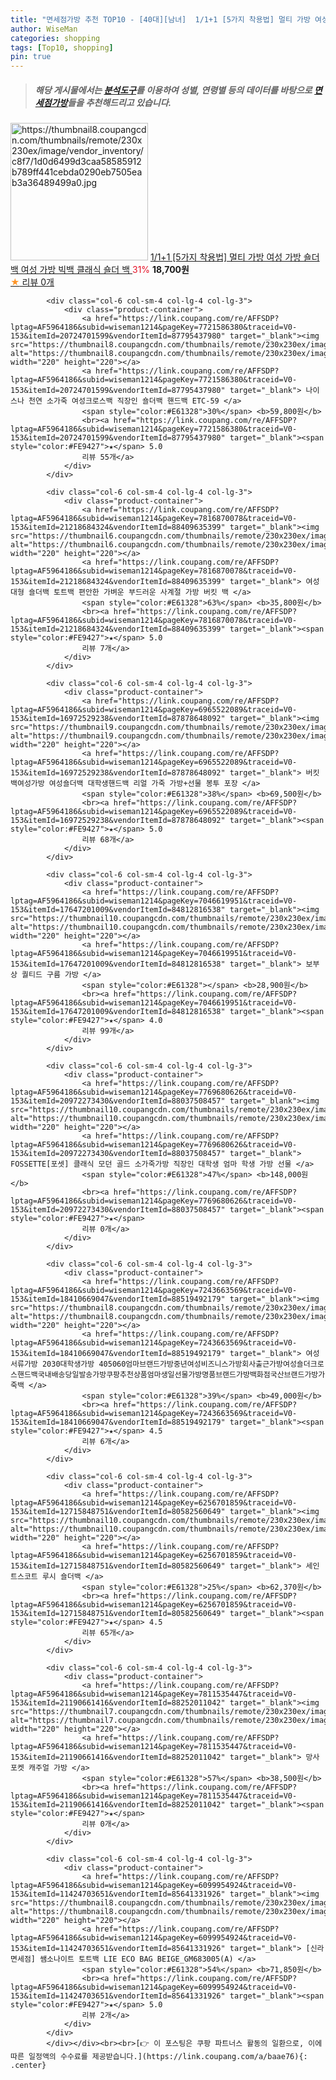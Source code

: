 ```yaml
---
title: "면세점가방 추천 TOP10 - [40대][남녀]  1/1+1 [5가지 착용법] 멀티 가방 여성 가방 숄더백 여성 가방 빅백 클래식 숄더 백 "
author: WiseMan
categories: shopping
tags: [Top10, shopping]
pin: true
---
```


> ##### 해당 게시물에서는 [**분석도구**](https://itemscout.io/)를 이용하여 **성별**, **연령별** 등의 데이터를 바탕으로 [**면세점가방**](https://link.coupang.com/a/baae76)들을 추천해드리고 있습니다.
<div class="container"><div class="row">
            <div class="col-6 col-sm-4 col-lg-4 col-lg-3">
                <div class="product-container">
                    <a href="https://link.coupang.com/re/AFFSDP?lptag=AF5964186&subid=wiseman1214&pageKey=7868294207&traceid=V0-153&itemId=21487624544&vendorItemId=88541700038" target="_blank"><img src="https://thumbnail8.coupangcdn.com/thumbnails/remote/230x230ex/image/vendor_inventory/c8f7/1d0d6499d3caa58585912b789ff441cebda0290eb7505eab3a36489499a0.jpg" alt="https://thumbnail8.coupangcdn.com/thumbnails/remote/230x230ex/image/vendor_inventory/c8f7/1d0d6499d3caa58585912b789ff441cebda0290eb7505eab3a36489499a0.jpg" width="220" height="220"></a>
                    <a href="https://link.coupang.com/re/AFFSDP?lptag=AF5964186&subid=wiseman1214&pageKey=7868294207&traceid=V0-153&itemId=21487624544&vendorItemId=88541700038" target="_blank"> 1/1+1 [5가지 착용법] 멀티 가방 여성 가방 숄더백 여성 가방 빅백 클래식 숄더 백 </a>
                    <span style="color:#E61328">31%</span> <b>18,700원</b>
                    <br><a href="https://link.coupang.com/re/AFFSDP?lptag=AF5964186&subid=wiseman1214&pageKey=7868294207&traceid=V0-153&itemId=21487624544&vendorItemId=88541700038" target="_blank"><span style="color:#FE9427">★</span> 
                    리뷰 0개</a>
                </div>
            </div>
            
            <div class="col-6 col-sm-4 col-lg-4 col-lg-3">
                <div class="product-container">
                    <a href="https://link.coupang.com/re/AFFSDP?lptag=AF5964186&subid=wiseman1214&pageKey=7721586380&traceid=V0-153&itemId=20724701599&vendorItemId=87795437980" target="_blank"><img src="https://thumbnail8.coupangcdn.com/thumbnails/remote/230x230ex/image/vendor_inventory/750f/5c861537da274c8a2ae423265a1e13bc3c933a6136a94c958f2e32623468.jpg" alt="https://thumbnail8.coupangcdn.com/thumbnails/remote/230x230ex/image/vendor_inventory/750f/5c861537da274c8a2ae423265a1e13bc3c933a6136a94c958f2e32623468.jpg" width="220" height="220"></a>
                    <a href="https://link.coupang.com/re/AFFSDP?lptag=AF5964186&subid=wiseman1214&pageKey=7721586380&traceid=V0-153&itemId=20724701599&vendorItemId=87795437980" target="_blank"> 나이스나 천연 소가죽 여성크로스백 직장인 숄더백 핸드백 ETC-59 </a>
                    <span style="color:#E61328">30%</span> <b>59,800원</b>
                    <br><a href="https://link.coupang.com/re/AFFSDP?lptag=AF5964186&subid=wiseman1214&pageKey=7721586380&traceid=V0-153&itemId=20724701599&vendorItemId=87795437980" target="_blank"><span style="color:#FE9427">★</span> 5.0
                    리뷰 55개</a>
                </div>
            </div>
            
            <div class="col-6 col-sm-4 col-lg-4 col-lg-3">
                <div class="product-container">
                    <a href="https://link.coupang.com/re/AFFSDP?lptag=AF5964186&subid=wiseman1214&pageKey=7816870078&traceid=V0-153&itemId=21218684324&vendorItemId=88409635399" target="_blank"><img src="https://thumbnail6.coupangcdn.com/thumbnails/remote/230x230ex/image/vendor_inventory/96a3/84281cb82e0db4a9c16cb3995c8339352c40343807d14906516733cc2798.jpg" alt="https://thumbnail6.coupangcdn.com/thumbnails/remote/230x230ex/image/vendor_inventory/96a3/84281cb82e0db4a9c16cb3995c8339352c40343807d14906516733cc2798.jpg" width="220" height="220"></a>
                    <a href="https://link.coupang.com/re/AFFSDP?lptag=AF5964186&subid=wiseman1214&pageKey=7816870078&traceid=V0-153&itemId=21218684324&vendorItemId=88409635399" target="_blank"> 여성 대형 숄더백 토트백 편안한 가벼운 부드러운 사계절 가방 버킷 백 </a>
                    <span style="color:#E61328">63%</span> <b>35,800원</b>
                    <br><a href="https://link.coupang.com/re/AFFSDP?lptag=AF5964186&subid=wiseman1214&pageKey=7816870078&traceid=V0-153&itemId=21218684324&vendorItemId=88409635399" target="_blank"><span style="color:#FE9427">★</span> 5.0
                    리뷰 7개</a>
                </div>
            </div>
            
            <div class="col-6 col-sm-4 col-lg-4 col-lg-3">
                <div class="product-container">
                    <a href="https://link.coupang.com/re/AFFSDP?lptag=AF5964186&subid=wiseman1214&pageKey=6965522089&traceid=V0-153&itemId=16972529238&vendorItemId=87878648092" target="_blank"><img src="https://thumbnail9.coupangcdn.com/thumbnails/remote/230x230ex/image/vendor_inventory/7dd9/4394bba545c36b12b394b6d4c0602b4d2d8bce0e7d304c071d8d6f6677f3.jpg" alt="https://thumbnail9.coupangcdn.com/thumbnails/remote/230x230ex/image/vendor_inventory/7dd9/4394bba545c36b12b394b6d4c0602b4d2d8bce0e7d304c071d8d6f6677f3.jpg" width="220" height="220"></a>
                    <a href="https://link.coupang.com/re/AFFSDP?lptag=AF5964186&subid=wiseman1214&pageKey=6965522089&traceid=V0-153&itemId=16972529238&vendorItemId=87878648092" target="_blank"> 버킷백여성가방 여성숄더백 대학생핸드백 리얼 가죽 가방+선물 봉투 포장 </a>
                    <span style="color:#E61328">38%</span> <b>69,500원</b>
                    <br><a href="https://link.coupang.com/re/AFFSDP?lptag=AF5964186&subid=wiseman1214&pageKey=6965522089&traceid=V0-153&itemId=16972529238&vendorItemId=87878648092" target="_blank"><span style="color:#FE9427">★</span> 5.0
                    리뷰 68개</a>
                </div>
            </div>
            
            <div class="col-6 col-sm-4 col-lg-4 col-lg-3">
                <div class="product-container">
                    <a href="https://link.coupang.com/re/AFFSDP?lptag=AF5964186&subid=wiseman1214&pageKey=7046619951&traceid=V0-153&itemId=17647201009&vendorItemId=84812816538" target="_blank"><img src="https://thumbnail10.coupangcdn.com/thumbnails/remote/230x230ex/image/vendor_inventory/4a75/dbdb2f44e8c7028d34aec00b5e6e360a39a58ba2104c3f8cacb83c40b3fa.jpg" alt="https://thumbnail10.coupangcdn.com/thumbnails/remote/230x230ex/image/vendor_inventory/4a75/dbdb2f44e8c7028d34aec00b5e6e360a39a58ba2104c3f8cacb83c40b3fa.jpg" width="220" height="220"></a>
                    <a href="https://link.coupang.com/re/AFFSDP?lptag=AF5964186&subid=wiseman1214&pageKey=7046619951&traceid=V0-153&itemId=17647201009&vendorItemId=84812816538" target="_blank"> 보부상 퀄티드 구름 가방 </a>
                    <span style="color:#E61328"></span> <b>28,900원</b>
                    <br><a href="https://link.coupang.com/re/AFFSDP?lptag=AF5964186&subid=wiseman1214&pageKey=7046619951&traceid=V0-153&itemId=17647201009&vendorItemId=84812816538" target="_blank"><span style="color:#FE9427">★</span> 4.0
                    리뷰 99개</a>
                </div>
            </div>
            
            <div class="col-6 col-sm-4 col-lg-4 col-lg-3">
                <div class="product-container">
                    <a href="https://link.coupang.com/re/AFFSDP?lptag=AF5964186&subid=wiseman1214&pageKey=7769680626&traceid=V0-153&itemId=20972273430&vendorItemId=88037508457" target="_blank"><img src="https://thumbnail10.coupangcdn.com/thumbnails/remote/230x230ex/image/vendor_inventory/a511/3c3e17b01d86499202c9731ed90a16ad887499980d7c7073775f597c0518.jpg" alt="https://thumbnail10.coupangcdn.com/thumbnails/remote/230x230ex/image/vendor_inventory/a511/3c3e17b01d86499202c9731ed90a16ad887499980d7c7073775f597c0518.jpg" width="220" height="220"></a>
                    <a href="https://link.coupang.com/re/AFFSDP?lptag=AF5964186&subid=wiseman1214&pageKey=7769680626&traceid=V0-153&itemId=20972273430&vendorItemId=88037508457" target="_blank"> FOSSETTE[포셋] 클래식 모던 골드 소가죽가방 직장인 대학생 엄마 학생 가방 선물 </a>
                    <span style="color:#E61328">47%</span> <b>148,000원</b>
                    <br><a href="https://link.coupang.com/re/AFFSDP?lptag=AF5964186&subid=wiseman1214&pageKey=7769680626&traceid=V0-153&itemId=20972273430&vendorItemId=88037508457" target="_blank"><span style="color:#FE9427">★</span> 
                    리뷰 0개</a>
                </div>
            </div>
            
            <div class="col-6 col-sm-4 col-lg-4 col-lg-3">
                <div class="product-container">
                    <a href="https://link.coupang.com/re/AFFSDP?lptag=AF5964186&subid=wiseman1214&pageKey=7243663569&traceid=V0-153&itemId=18410669047&vendorItemId=88519492179" target="_blank"><img src="https://thumbnail8.coupangcdn.com/thumbnails/remote/230x230ex/image/vendor_inventory/6bff/b145bae1dd3583852331f2d44513b01573867605d723936f81c019654b70.JPG" alt="https://thumbnail8.coupangcdn.com/thumbnails/remote/230x230ex/image/vendor_inventory/6bff/b145bae1dd3583852331f2d44513b01573867605d723936f81c019654b70.JPG" width="220" height="220"></a>
                    <a href="https://link.coupang.com/re/AFFSDP?lptag=AF5964186&subid=wiseman1214&pageKey=7243663569&traceid=V0-153&itemId=18410669047&vendorItemId=88519492179" target="_blank"> 여성서류가방 2030대학생가방 405060엄마브랜드가방중년여성비즈니스가방회사출근가방여성숄더크로스핸드백국내배송당일발송가방쿠팡추천상품엄마생일선물가방명품브랜드가방백화점국산브랜드가방가죽백 </a>
                    <span style="color:#E61328">39%</span> <b>49,000원</b>
                    <br><a href="https://link.coupang.com/re/AFFSDP?lptag=AF5964186&subid=wiseman1214&pageKey=7243663569&traceid=V0-153&itemId=18410669047&vendorItemId=88519492179" target="_blank"><span style="color:#FE9427">★</span> 4.5
                    리뷰 6개</a>
                </div>
            </div>
            
            <div class="col-6 col-sm-4 col-lg-4 col-lg-3">
                <div class="product-container">
                    <a href="https://link.coupang.com/re/AFFSDP?lptag=AF5964186&subid=wiseman1214&pageKey=6256701859&traceid=V0-153&itemId=12715848751&vendorItemId=80582560649" target="_blank"><img src="https://thumbnail10.coupangcdn.com/thumbnails/remote/230x230ex/image/rs_quotation_api/v5dxbsnz/473a2d5110c943b0af4955b1ce6daffe.jpg" alt="https://thumbnail10.coupangcdn.com/thumbnails/remote/230x230ex/image/rs_quotation_api/v5dxbsnz/473a2d5110c943b0af4955b1ce6daffe.jpg" width="220" height="220"></a>
                    <a href="https://link.coupang.com/re/AFFSDP?lptag=AF5964186&subid=wiseman1214&pageKey=6256701859&traceid=V0-153&itemId=12715848751&vendorItemId=80582560649" target="_blank"> 세인트스코트 루시 숄더백 </a>
                    <span style="color:#E61328">25%</span> <b>62,370원</b>
                    <br><a href="https://link.coupang.com/re/AFFSDP?lptag=AF5964186&subid=wiseman1214&pageKey=6256701859&traceid=V0-153&itemId=12715848751&vendorItemId=80582560649" target="_blank"><span style="color:#FE9427">★</span> 4.5
                    리뷰 65개</a>
                </div>
            </div>
            
            <div class="col-6 col-sm-4 col-lg-4 col-lg-3">
                <div class="product-container">
                    <a href="https://link.coupang.com/re/AFFSDP?lptag=AF5964186&subid=wiseman1214&pageKey=7811535447&traceid=V0-153&itemId=21190661416&vendorItemId=88252011042" target="_blank"><img src="https://thumbnail7.coupangcdn.com/thumbnails/remote/230x230ex/image/vendor_inventory/efb2/b28cf5b33e944c2a0662a2791d72f262289d881ede1084095421b2a459b6.png" alt="https://thumbnail7.coupangcdn.com/thumbnails/remote/230x230ex/image/vendor_inventory/efb2/b28cf5b33e944c2a0662a2791d72f262289d881ede1084095421b2a459b6.png" width="220" height="220"></a>
                    <a href="https://link.coupang.com/re/AFFSDP?lptag=AF5964186&subid=wiseman1214&pageKey=7811535447&traceid=V0-153&itemId=21190661416&vendorItemId=88252011042" target="_blank"> 망사포켓 캐주얼 가방 </a>
                    <span style="color:#E61328">57%</span> <b>38,500원</b>
                    <br><a href="https://link.coupang.com/re/AFFSDP?lptag=AF5964186&subid=wiseman1214&pageKey=7811535447&traceid=V0-153&itemId=21190661416&vendorItemId=88252011042" target="_blank"><span style="color:#FE9427">★</span> 
                    리뷰 0개</a>
                </div>
            </div>
            
            <div class="col-6 col-sm-4 col-lg-4 col-lg-3">
                <div class="product-container">
                    <a href="https://link.coupang.com/re/AFFSDP?lptag=AF5964186&subid=wiseman1214&pageKey=6099954924&traceid=V0-153&itemId=11424703651&vendorItemId=85641331926" target="_blank"><img src="https://thumbnail8.coupangcdn.com/thumbnails/remote/230x230ex/image/vendor_inventory/da02/38d4c14bd5c40901c2ea84d52d8b59f468c2bb85eb8596553ba570774630.JPG" alt="https://thumbnail8.coupangcdn.com/thumbnails/remote/230x230ex/image/vendor_inventory/da02/38d4c14bd5c40901c2ea84d52d8b59f468c2bb85eb8596553ba570774630.JPG" width="220" height="220"></a>
                    <a href="https://link.coupang.com/re/AFFSDP?lptag=AF5964186&subid=wiseman1214&pageKey=6099954924&traceid=V0-153&itemId=11424703651&vendorItemId=85641331926" target="_blank"> [신라면세점] 쌤소나이트 토트백 LIE ECO BAG BEIGE_GM683005(A) </a>
                    <span style="color:#E61328">54%</span> <b>71,850원</b>
                    <br><a href="https://link.coupang.com/re/AFFSDP?lptag=AF5964186&subid=wiseman1214&pageKey=6099954924&traceid=V0-153&itemId=11424703651&vendorItemId=85641331926" target="_blank"><span style="color:#FE9427">★</span> 5.0
                    리뷰 2개</a>
                </div>
            </div>
            </div></div><br><br>[👉 이 포스팅은 쿠팡 파트너스 활동의 일환으로, 이에 따른 일정액의 수수료를 제공받습니다.](https://link.coupang.com/a/baae76){: .center}